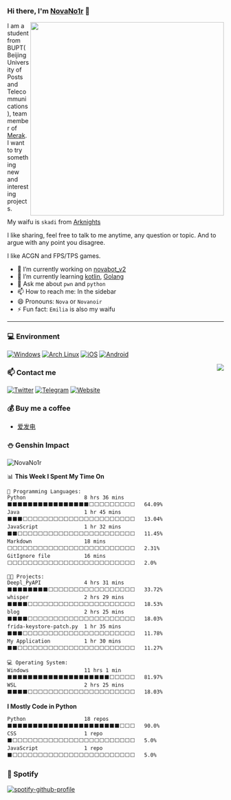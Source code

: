 ### Hi there, I'm [NovaNo1r](https://novanoir.dev) 👋

<img align="right" width="450" src="https://cdn.jsdelivr.net/gh/Nova-Noir/Nova-Noir/立绘_浊心斯卡蒂_skin1.png">

I am a student from BUPT(Beijing University of Posts and Telecommunications), team member of [Merak](https://we.buptmerak.cn/). I want to try something new and interesting projects.

My waifu is `skadi` from [Arknights](https://ak.hypergryph.com/)

I like sharing, feel free to talk to me anytime, any question or topic. And to argue with any point you disagree. 

I like ACGN and FPS/TPS games.

- 🔭 I’m currently working on [novabot_v2](https://github.com/NovaNoirBot/Nova-Bot)
- 🌱 I’m currently learning [kotlin](https://github.com/JetBrains/kotlin), [Golang](https://go.dev/)
- 💬 Ask me about `pwn` and `python`
- 📫 How to reach me: In the sidebar
- 😄 Pronouns: `Nova` or `Novanoir`
- ⚡ Fun fact: `Emilia` is also my waifu

---


### 💻 Environment
[![Windows](https://img.shields.io/badge/Windows-00BBFF?style=flat-square&logo=Windows&logoColor=FFFFFF&labelColor=00BBFF)](https://www.microsoft.com/windows10)
[![Arch Linux](https://img.shields.io/badge/Arch%20Linux-008BFF?style=flat-square&logo=arch-linux&logoColor=FFFFFF&labelColor=008BFF)](https://archlinux.org)
[![iOS](https://img.shields.io/badge/iOS-4F4F4F?style=flat-square&logo=apple&logoColor=FFFFFF&labelColor=4F4F4F)](https://www.apple.com/ios/ios14/)
[![Android](https://img.shields.io/badge/Android-00C000?style=flat-square&logo=android&logoColor=FFFFFF&labelColor=00C000)](https://www.android.com/android-11/)


<img align="right" src="https://github-readme-stats.vercel.app/api?username=Nova-Noir">

### 📫 Contact me
[![Twitter](https://img.shields.io/twitter/follow/NovaNoir_?style=flat-square&color=1da1f2&label=%40NovaNoir_&logo=twitter&logoColor=FFFFFF&labelColor=1DA1F2)](https://twitter.com/NovaNoir_)
[![Telegram](https://img.shields.io/badge/%40NovaNoir-0088CC?style=flat-square&logo=telegram&logoColor=FFFFFF&labelColor=0088CC)](https://t.me/DarkHoshi)
[![Website](https://img.shields.io/badge/Website-FFA8BE?style=flat-square&logo=google-chrome&logoColor=FFFFFF&labelColor=FFA8BE)](https://novanoir.moe)

### 💰 Buy me a coffee
* [爱发电](https://afdian.net/a/NovaNo1r)

### ⛄ Genshin Impact
![NovaNo1r](https://genshin-card.getloli.com/rand/178687579.png)

<!--START_SECTION:waka-->
📊 **This Week I Spent My Time On** 

```text
💬 Programming Languages: 
Python                   8 hrs 36 mins       ⬛⬛⬛⬛⬛⬛⬛⬛⬛⬛⬛⬛⬛⬛⬛⬛⬜⬜⬜⬜⬜⬜⬜⬜⬜   64.09% 
Java                     1 hr 45 mins        ⬛⬛⬛⬜⬜⬜⬜⬜⬜⬜⬜⬜⬜⬜⬜⬜⬜⬜⬜⬜⬜⬜⬜⬜⬜   13.04% 
JavaScript               1 hr 32 mins        ⬛⬛⬜⬜⬜⬜⬜⬜⬜⬜⬜⬜⬜⬜⬜⬜⬜⬜⬜⬜⬜⬜⬜⬜⬜   11.45% 
Markdown                 18 mins             ⬜⬜⬜⬜⬜⬜⬜⬜⬜⬜⬜⬜⬜⬜⬜⬜⬜⬜⬜⬜⬜⬜⬜⬜⬜   2.31% 
GitIgnore file           16 mins             ⬜⬜⬜⬜⬜⬜⬜⬜⬜⬜⬜⬜⬜⬜⬜⬜⬜⬜⬜⬜⬜⬜⬜⬜⬜   2.0%

🐱‍💻 Projects: 
Deepl_PyAPI              4 hrs 31 mins       ⬛⬛⬛⬛⬛⬛⬛⬛⬜⬜⬜⬜⬜⬜⬜⬜⬜⬜⬜⬜⬜⬜⬜⬜⬜   33.72% 
whisper                  2 hrs 29 mins       ⬛⬛⬛⬛⬜⬜⬜⬜⬜⬜⬜⬜⬜⬜⬜⬜⬜⬜⬜⬜⬜⬜⬜⬜⬜   18.53% 
blog                     2 hrs 25 mins       ⬛⬛⬛⬛⬜⬜⬜⬜⬜⬜⬜⬜⬜⬜⬜⬜⬜⬜⬜⬜⬜⬜⬜⬜⬜   18.03% 
frida-keystore-patch.py  1 hr 35 mins        ⬛⬛⬛⬜⬜⬜⬜⬜⬜⬜⬜⬜⬜⬜⬜⬜⬜⬜⬜⬜⬜⬜⬜⬜⬜   11.78% 
My Application           1 hr 30 mins        ⬛⬛⬜⬜⬜⬜⬜⬜⬜⬜⬜⬜⬜⬜⬜⬜⬜⬜⬜⬜⬜⬜⬜⬜⬜   11.27%

💻 Operating System: 
Windows                  11 hrs 1 min        ⬛⬛⬛⬛⬛⬛⬛⬛⬛⬛⬛⬛⬛⬛⬛⬛⬛⬛⬛⬛⬜⬜⬜⬜⬜   81.97% 
WSL                      2 hrs 25 mins       ⬛⬛⬛⬛⬜⬜⬜⬜⬜⬜⬜⬜⬜⬜⬜⬜⬜⬜⬜⬜⬜⬜⬜⬜⬜   18.03%

```

**I Mostly Code in Python** 

```text
Python                   18 repos            ⬛⬛⬛⬛⬛⬛⬛⬛⬛⬛⬛⬛⬛⬛⬛⬛⬛⬛⬛⬛⬛⬛⬜⬜⬜   90.0% 
CSS                      1 repo              ⬛⬜⬜⬜⬜⬜⬜⬜⬜⬜⬜⬜⬜⬜⬜⬜⬜⬜⬜⬜⬜⬜⬜⬜⬜   5.0% 
JavaScript               1 repo              ⬛⬜⬜⬜⬜⬜⬜⬜⬜⬜⬜⬜⬜⬜⬜⬜⬜⬜⬜⬜⬜⬜⬜⬜⬜   5.0%

```



<!--END_SECTION:waka-->

### 🎵 Spotify
[![spotify-github-profile](https://spotify-github-profile.vercel.app/api/view?uid=31ugp7yabqcdmrtwi7y7z4377mwy&cover_image=true&theme=default&bar_color_cover=false&bar_color=fe86ee)](https://spotify-github-profile.vercel.app/api/view?uid=31ugp7yabqcdmrtwi7y7z4377mwy&redirect=true)
